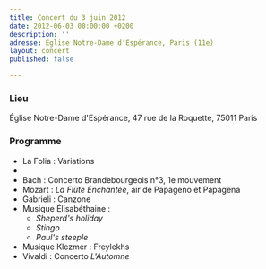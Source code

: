 ```yaml
---
title: Concert du 3 juin 2012
date: 2012-06-03 00:00:00 +0200
description: ''
adresse: Église Notre-Dame d'Espérance, Paris (11e)
layout: concert
published: false

---
```

### Lieu

Église Notre-Dame d'Espérance, 47 rue de la Roquette, 75011 Paris

### Programme

* La Folia : Variations
* 
* Bach : Concerto Brandebourgeois n°3, 1e mouvement
* Mozart : _La Flûte Enchantée_, air de Papageno et Papagena
* Gabrieli : Canzone
* Musique Élisabéthaine :
  * _Sheperd's holiday_
  * _Stingo_
  * _Paul's steeple_
* Musique Klezmer : Freylekhs
* Vivaldi : Concerto _L'Automne_